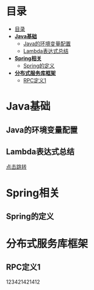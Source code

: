 # 目录 

- [目录](#%E7%9B%AE%E5%BD%95)
- [**Java基础**](#Java%E5%9F%BA%E7%A1%80)
  - [Java的环境变量配置](#Java%E7%9A%84%E7%8E%AF%E5%A2%83%E5%8F%98%E9%87%8F%E9%85%8D%E7%BD%AE)
  - [Lambda表达式总结](#Lambda%E8%A1%A8%E8%BE%BE%E5%BC%8F%E6%80%BB%E7%BB%93)
- [**Spring相关**](#Spring%E7%9B%B8%E5%85%B3)
  - [Spring的定义](#Spring%E7%9A%84%E5%AE%9A%E4%B9%89)
- [**分布式服务库框架**](#%E5%88%86%E5%B8%83%E5%BC%8F%E6%9C%8D%E5%8A%A1%E5%BA%93%E6%A1%86%E6%9E%B6)
  - [RPC定义1](#RPC%E5%AE%9A%E4%B9%891)

# **Java基础** 
## Java的环境变量配置 
## Lambda表达式总结
<a href="Content/Lambda表达式总结.md" target="_blank">点击跳转</a>

# **Spring相关** 
##  Spring的定义 


# **分布式服务库框架** 
## RPC定义1  
123421421412



